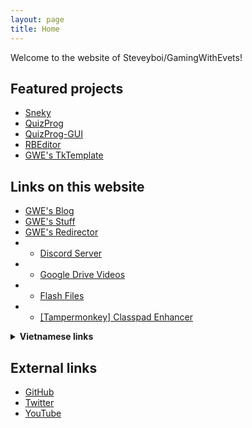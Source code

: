 ```yaml
---
layout: page
title: Home
---
```


Welcome to the website of Steveyboi/GamingWithEvets!

## Featured projects
- [Sneky](https://github.com/gamingwithevets/sneky)
- [QuizProg](https://github.com/gamingwithevets/quizprog)
- [QuizProg-GUI](https://github.com/gamingwithevets/quizprog-gui)
- [RBEditor](https://github.com/gamingwithevets/rbeditor)
- [GWE's TkTemplate](https://github.com/gamingwithevets/tktemplate)

## Links on this website
- [GWE's Blog](/blog)
- [GWE's Stuff](/stuff)
- [GWE's Redirector](/redirector)
- - [Discord Server](/redirector/discord.html)
- - [Google Drive Videos](/redirector/newvideos.html)
- - [Flash Files](/redirector/flashdl.html)
- - [\[Tampermonkey\] Classpad Enhancer](/redirector/tpmk_classpad_vip.html)

<details>
<summary><b>Vietnamese links</b></summary><br>
  <ul>
    <li><a href="/thu-vien-ma-tran">Thư Viện Ma Trận</a></li>
    <li><a href="/just-the-docs-template-vn">Just the Docs Template [VN]</a></li>
    <li><a href="/redirector/compform_vi.html">Cách Bạn Dùng Máy Tính + Về Gà rên ahhhhh</a></li>
    <li><a href="/thu-vien-ma-tran">Hỏi Ngu cho QuizProg</a></li>
  </ul>
</details>

## External links
- [GitHub](https://github.com/gamingwithevets)
- [Twitter](https://twitter.com/GamingWithEvets)
- [YouTube](https://youtube.com/@gamingwithevets)

